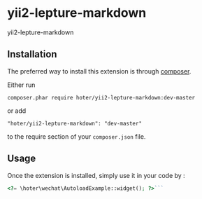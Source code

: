 yii2-lepture-markdown
=====================
yii2-lepture-markdown

Installation
------------

The preferred way to install this extension is through [composer](http://getcomposer.org/download/).

Either run

```
composer.phar require hoter/yii2-lepture-markdown:dev-master
```

or add

```
"hoter/yii2-lepture-markdown": "dev-master"
```

to the require section of your `composer.json` file.


Usage
-----

Once the extension is installed, simply use it in your code by  :

```php
<?= \hoter\wechat\AutoloadExample::widget(); ?>```